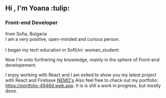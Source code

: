 <h2>Hi , I'm Yoana :tulip:</h2>
<h3>Front-end Developer </h3>
from Sofia, Bulgaria <br/>
I am a very positive, open-minded and curious person.<br/> 
<br/>
I began my tech education in SoftUni :woman_student: 

Now I'm onto furthering my knowledge, mainly in the sphere of Front-end developement.

I enjoy working with React and I am exited to show you my latest project with React and Firebase <a href="https://nemos-663db.web.app">NEMO's</a>
Also feel free to check out my portfolio: https://portfolio-4946d.web.app. It is is still a work in progress, but mostly done.



